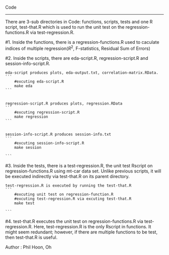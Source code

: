 Code
***

There are 3-sub directories in Code: functions, scripts, tests and one R script, test-that.R which is used to run the unit test on the regression-functions.R via test-regression.R.

#1. Inside the functions, there is a regression-functions.R used to caculate indices of multiple regression($R^2$, F-statistics, Residual Sum of Errors)


#2. Inside the scripts, there are eda-script.R, regression-script.R and session-info-script.R.
	
	
	eda-script produces plots, eda-output.txt, correlation-matrix.RData.
	```
		#excuting eda-script.R
		make eda
	```
	
	
	regression-script.R produces plots, regression.RData
	```
		#excuting regression-script.R
		make regression
	```
	
	
	session-info-script.R produces session-info.txt
	```
		#excuting session-info-script.R
		make session
	
	```


#3. Inside the tests, there is a test-regression.R, the unit test Rscript on regression-functions.R using mt-car data set. Unlike previous scripts, it will be executed indirectly via test-that.R on its parent directory.

	test-regression.R is executed by running the test-that.R 
	```
		#excuting unit test on regression-function.R 
		#excuting test-regression.R via excuting test-that.R
		make test
	
	```

#4. test-that.R executes the unit test on regression-functions.R via test-regression.R. Here, test-regression.R is the only Rscript in functions. It might seem redundant; however, if there are multiple functions to be test, then test-that.R is useful.  


Author : Phil Hoon, Oh


